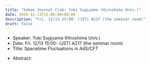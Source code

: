 ```yaml
---
title: "Soken Journal Club: Yuki Sugiyama (Hiroshima Univ.)"
date: 2019-12-13T15:00:00+09:00
description: "Fri. 12/13 15:00- (JST) A217 (the seminar room)"
draft: false
---
```


- Speaker:
Yuki Sugiyama (Hiroshima Univ.)
- Date:
Fri. 12/13 15:00- (JST) A217 (the seminar room)
- Title:
Spacetime Fluctuations in AdS/CFT

<!--more-->

- Abstract:

